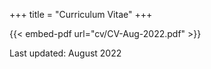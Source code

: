 +++
title = "Curriculum Vitae"
+++

{{< embed-pdf url="cv/CV-Aug-2022.pdf" >}}

Last updated: August 2022